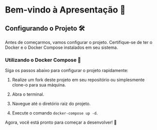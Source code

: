 # Bem-vindo à Apresentação 👋

## Configurando o Projeto 🛠️

Antes de começarmos, vamos configurar o projeto. Certifique-se de ter o Docker e o Docker Compose instalados em seu sistema.

### Utilizando o Docker Compose 🐳

Siga os passos abaixo para configurar o projeto rapidamente:

1. Realize um fork deste projeto em seu repositório ou simplesmente clone-o para sua máquina.

2. Abra o terminal.

3. Navegue até o diretório raiz do projeto.

4. Execute o comando `docker-compose up -d`.

Agora, você está pronto para começar a desenvolver! 🚀